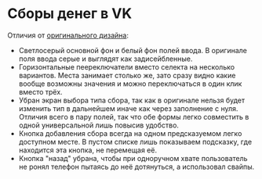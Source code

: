 # Сборы денег в VK

Отличия от [оригинального дизайна](https://www.figma.com/file/y2yeXLzsNsOxaPODsG8QwY/VK-Vezdekod-Web?node-id=1%3A108):

- Светлосерый основной фон и белый фон полей ввода. В оригинале поля ввода серые и выглядят как задисейбленные.
- Горизонтальные пеереключатели вместо селекта на несколько вариантов. Места занимает столько же, зато сразу видно какие вообще возможны значения и можно переключаться в один клик вместо трёх.
- Убран экран выбора типа сбора, так как в оригинале нельзя будет изменить тип в дальнейшем иначе как через заполнение с нуля. Отличия всего в пару полей, так что обе формы легко совместить в одной универсальной лишь повысив удобство.
- Кнопка добавления сбора всегда на одном предсказуемом легко доступном месте. В пустом списке лишь показываем подсказку, где находится эта кнопка, не перемещая её.
- Кнопка "назад" убрана, чтобы при одноручном хвате пользователь не ронял телефон пытаясь до неё дотянуться, а использовал свайпы.
